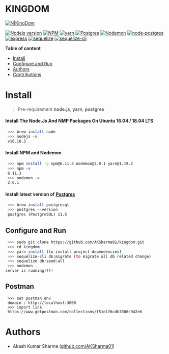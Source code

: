 # KINGDOM

[![N|KingDom](https://www.48hourslogo.com/48hourslogo_data/2018/04/15/72074_1523734206.png)](https://github.com/AKSharma01/kingdom)

[![Nodejs version](https://img.shields.io/badge/nodejs-10.16.3-blue.svg)](https://nodejs.org/en/blog/release/v10.16.3/) [![NPM](https://img.shields.io/badge/npm-6.11.3-skyblue.svg)](https://www.npmjs.com/package/npm/v/6.11.3) [![yarn](https://img.shields.io/badge/yarn-1.19.2-%23ff3300.svg)](https://github.com/yarnpkg/yarn#readme) [![Postgres](https://img.shields.io/badge/postgres-11.5-green.svg)](https://www.npmjs.com/package/mongoose/v/5.7.14)  [![Nodemon](https://img.shields.io/badge/nodemon-2.0.1-%23990099.svg)](https://www.npmjs.com/package/nodemon/v/2.0.1) [![node-postgres](https://img.shields.io/badge/pg-7.15.1-green.svg)](https://github.com/brianc/node-postgres) [![express](https://img.shields.io/badge/express-4.17.1-green.svg)](http://expressjs.com/) [![sequelize](https://img.shields.io/badge/sequelize-5.21.2-%2390099.svg)](https://sequelize.org/v5/) [![sequelize-cli](https://img.shields.io/badge/sequelize_cli-5.5.1-orange.svg)](https://github.com/sequelize/cli)


__Table of content__
    
- [Install](#install)
- [Configure and Run](#configure-and-run)
- [Authors](#authors)
- [Contributions](#contributions)


# Install
> Pre-requirement
**node.js**, **yarn**, **postgres**

#### Install The Node.Js And NMP Packages On Ubuntu 16.04 / 18.04 LTS
```sh
 >>> brew install node
 >>> nodejs -v
 v10.16.3
```
#### Install NPM and Nodemon
```sh
 >>> npm install -g npm@6.11.3 nodemon@2.0.1 yarn@1.19.2
 >>> npm -v
 6.11.3
 >>> nodemon -v
 2.0.1
```

#### Install latest version of [Postgres](http://www.postgresqltutorial.com/)
```sh
 >>> brew install postgresql
 >>> postgres --version
 postgres (PostgreSQL) 11.5
```

## Configure and Run
```sh
 >>> sudo git clone https://github.com/AKSharma01/kingdom.git
 >>> cd kingdom
 >>> yarn install (to install project dependencies)
 >>> sequelize-cli db:migrate (to migrate all db related change)
 >>> sequelize db:seed:all
 >>> nodemon .
server is running!!!!
```

## Postman
```
 >>> set postman env 
 domain : http://localhost:3000
 >>> import link 
 https://www.getpostman.com/collections/f51e1f6cdb7006c942e6
```


# Authors
- Akash Kumar Sharma ([github.com/AKSharma01](https://github.com/AKSharma01))
